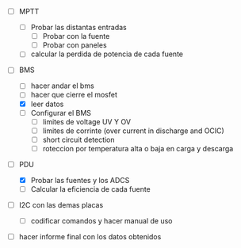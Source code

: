 - [ ] MPTT
  - [ ] Probar las distantas entradas
    - [ ] Probar con la fuente
    - [ ] Probar con paneles
  - [ ] calcular la perdida de potencia de cada fuente
- [ ] BMS
  - [ ] hacer andar el bms
  - [ ] hacer que cierre el mosfet
  - [x] leer datos
  - [ ] Configurar el BMS
    - [ ] limites de voltage UV Y OV
    - [ ] limites de corrinte (over current in discharge and OCIC)
    - [ ] short circuit detection
    - [ ] roteccion por temperatura alta o baja en carga y descarga
- [ ] PDU

  - [x] Probar las fuentes y los ADCS
  - [ ] Calcular la eficiencia de cada fuente

- [ ] I2C con las demas placas

  - [ ] codificar comandos y hacer manual de uso

- [ ] hacer informe final con los datos obtenidos
